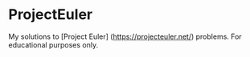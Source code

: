 # ProjectEuler
My solutions to [Project Euler] (https://projecteuler.net/) problems. For educational purposes only.
